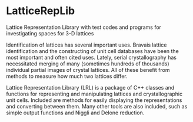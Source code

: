 # LatticeRepLib
Lattice Representation Library with test codes and programs for investigating spaces for 3-D lattices


Identification of lattices has several important uses. Bravais lattice identification and the constructing of unit cell databases have been the most important and often cited uses. Lately, serial crystallography has necessitated merging of many (sometimes hundreds of thousands) individual partial images of crystal lattices. All of these benefit from methods to measure how much two lattices differ.

Lattice Representation Library (LRL) is a package of C++ classes and functions for representing and manipulating lattices and crystallographic unit cells. Included are methods for easily displaying the representations and converting between them. Many other tools are also included, such as simple output functions and Niggli and Delone reduction.
